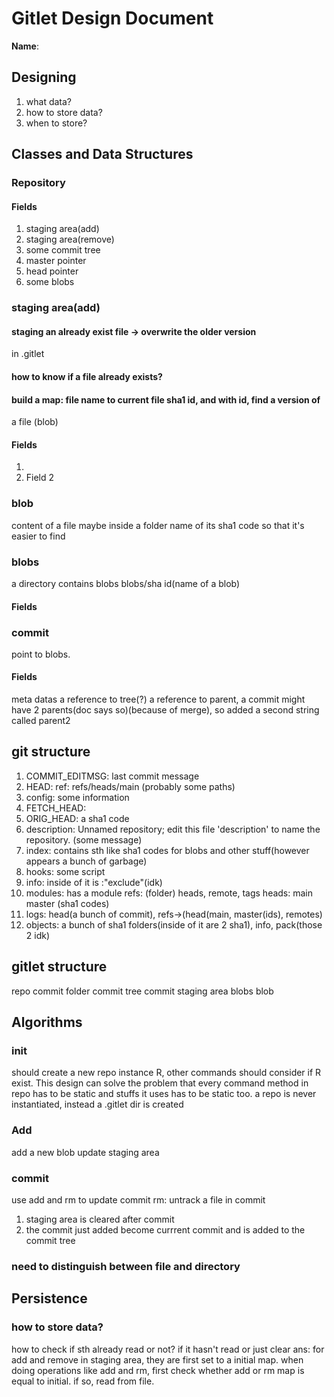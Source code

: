 # Gitlet Design Document

**Name**:
## Designing
1. what data?
2. how to store data?
3. when to store?

## Classes and Data Structures

### Repository

#### Fields

1. staging area(add)
2. staging area(remove)
3. some commit tree
4. master pointer
5. head pointer
6. some blobs


### staging area(add)
#### staging an already exist file -> overwrite the older version
in .gitlet
#### how to know if a file already exists?
#### build a map: file name to current file sha1 id, and with id, find a version of
a file (blob)

#### Fields

1. 
2. Field 2

### blob
content of a file
maybe inside a folder name of its sha1 code so that it's easier to find

### blobs
a directory contains blobs
blobs/sha id(name of a blob)
#### Fields

### commit
point to blobs.
#### Fields
meta datas
a reference to tree(?)
a reference to parent, a commit might have 2 parents(doc says so)(because of merge), so added a second string called parent2

## git structure
1. COMMIT_EDITMSG: last commit message
2. HEAD: ref: refs/heads/main (probably some paths)
3. config: some information
4. FETCH_HEAD:
5. ORIG_HEAD: a sha1 code
6. description: Unnamed repository; edit this file 'description' to name the repository.
(some message)
7. index: contains sth like sha1 codes for blobs and other stuff(however appears
a bunch of garbage)
8. hooks: some script
9. info: inside of it is :"exclude"(idk)
10. modules: has a module
refs: (folder) heads, remote, tags
    heads: main master (sha1 codes)
11. logs: head(a bunch of commit), refs->(head(main, master(ids), remotes)
12. objects: a bunch of sha1 folders(inside of it are 2 sha1), info, pack(those 2 idk)
## gitlet structure
repo
    commit folder
    commit tree
        commit
    staging area
    blobs
        blob
## Algorithms
### init 
should create a new repo instance R, other commands should consider if R exist. This design can solve the problem that every command method in repo has to be static and stuffs it uses has to be static too.
a repo is never instantiated, instead a .gitlet dir is created
### Add
add a new blob
update staging area
### commit
use add and rm to update commit
rm: untrack a file in commit
1. staging area is cleared after commit
2. the commit just added become currrent commit and is added to the commit tree
### need to distinguish between file and directory
## Persistence
### how to store data?
how to check if sth already read or not?
if it hasn't read or just clear
ans: for add and remove in staging area, they are first set to a initial map.
when doing operations like add and rm, first check whether add or rm map is equal to initial.
if so, read from file.


